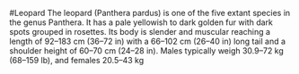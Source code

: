 #Leopard
The leopard (Panthera pardus) is one of the five extant species in the genus Panthera. It has a pale yellowish to dark golden fur with dark spots grouped in rosettes. Its body is slender and muscular reaching a length of 92–183 cm (36–72 in) with a 66–102 cm (26–40 in) long tail and a shoulder height of 60–70 cm (24–28 in). Males typically weigh 30.9–72 kg (68–159 lb), and females 20.5–43 kg